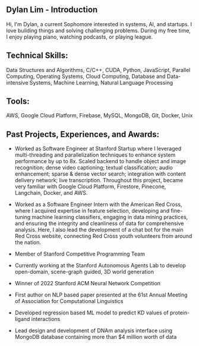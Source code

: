 ## Dylan Lim - Introduction
Hi, I'm Dylan, a current Sophomore interested in systems, AI, and startups. I love building things and solving challenging problems. During my free time, I enjoy playing piano, watching podcasts, or playing league.

## Technical Skills:
Data Structures and Algorithms, C/C++, CUDA, Python, JavaScript, Parallel Computing, Operating Systems, Cloud Computing, Database and Data-intensive Systems, Machine Learning, Natural Language Processing

## Tools: 
AWS, Google Cloud Platform, Firebase, MySQL, MongoDB, Git, Docker, Unix

## Past Projects, Experiences, and Awards: 
- Worked as Software Engineer at Stanford Startup where I leveraged multi-threading and parallelization techniques to enhance system performance by up to 8x. Scaled backend to handle object and image recognition; dense video captioning; textual classification; audio enhancement; sparse & dense vector search; integration with content delivery network; live transcription. Throughout this project, became very familiar with Google Cloud Platform, Firestore, Pinecone, Langchain, Docker, and AWS. 

- Worked as a Software Engineer Intern with the American Red Cross, where I acquired expertise in feature selection, developing and fine-tuning machine learning classifiers, engaging in data mining practices, and ensuring the integrity and cleanliness of data for comprehensive analysis. Here, I also lead the development of a chat bot for the main Red Cross website, connecting Red Cross youth volunteers from around the nation. 

- Member of Stanford Competitive Programming Team 

- Currently working at the Stanford Autonomous Agents Lab to develop open-domain, scene-graph guided, 3D world generation

- Winner of 2022 Stanford ACM Neural Network Competition

- First author on NLP based paper presented at the 61st Annual Meeting of Association for Computational Linguistics

- Developed regression based ML model to predict KD values of protein-ligand interactions 

- Lead design and development of DNAm analysis interface using MongoDB database containing more than $4 million worth of data  
